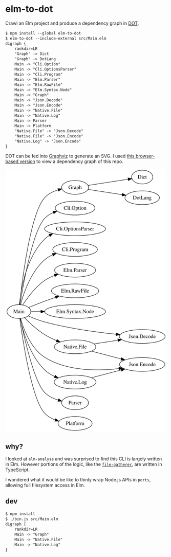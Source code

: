 # elm-to-dot

Crawl an Elm project and produce a dependency graph in [DOT](<https://en.wikipedia.org/wiki/DOT_(graph_description_language)>).

```shell
$ npm install --global elm-to-dot
$ elm-to-dot --include-external src/Main.elm
digraph {
    rankdir=LR
    "Graph" -> Dict
    "Graph" -> DotLang
    Main -> "Cli.Option"
    Main -> "Cli.OptionsParser"
    Main -> "Cli.Program"
    Main -> "Elm.Parser"
    Main -> "Elm.RawFile"
    Main -> "Elm.Syntax.Node"
    Main -> "Graph"
    Main -> "Json.Decode"
    Main -> "Json.Encode"
    Main -> "Native.File"
    Main -> "Native.Log"
    Main -> Parser
    Main -> Platform
    "Native.File" -> "Json.Decode"
    "Native.File" -> "Json.Encode"
    "Native.Log" -> "Json.Encode"
}
```

DOT can be fed into [Graphviz](https://www.graphviz.org/) to generate an SVG. I used [this browser-based version](http://viz-js.com/) to view a dependency graph of this repo.

![dependencies](https://github.com/brandly/elm-to-dot/blob/master/dependency-graph.svg)

## why?

I looked at `elm-analyse` and was surprised to find this CLI is largely written in Elm. However portions of the logic, like the [`file-gatherer`](https://github.com/stil4m/elm-analyse/blob/master/ts/util/file-gatherer.ts), are written in TypeScript.

I wondered what it would be like to thinly wrap Node.js APIs in `ports`, allowing full filesystem access in Elm.

## dev

```
$ npm install
$ ./bin.js src/Main.elm
digraph {
    rankdir=LR
    Main -> "Graph"
    Main -> "Native.File"
    Main -> "Native.Log"
}
```
